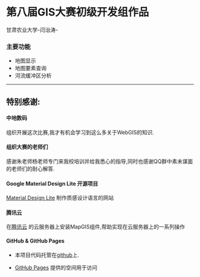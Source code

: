 # 第八届GIS大赛初级开发组作品
甘肃农业大学-闫治涛-

### 主要功能

- 地图显示
- 地图要素查询
- 河流缓冲区分析

-------
## 特别感谢:

#### 中地数码
组织开展这次比赛,我才有机会学习到这么多关于WebGIS的知识.

#### 组织大赛的老师们

感谢朱老师杨老师专门来我校培训并给我悉心的指导,同时也感谢QQ群中素未谋面的老师们的耐心解答.

#### Google Material Design Lite 开源项目
[Material Design Lite](https://getmdl.io/) 制作质感设计语言的网站


#### 腾讯云
在[腾讯云](https://www.qcloud.com/) 的云服务器上安装MapGIS组件,帮助实现在云服务器上的一系列操作

#### GitHub & GitHub Pages
- 本项目代码托管在[github](https://github.com/gooin1/gooin1.github.io)上.

- [GitHub Pages](https://pages.github.com/) 提供的空间用于访问







